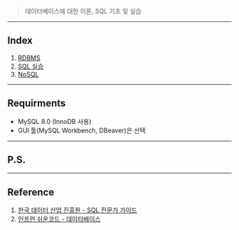 > 데이터베이스에 대한 이론, SQL 기초 및 실습

---

## Index

1. [RDBMS](https://github.com/seungki1011/Data-Engineering/blob/main/database/sql/(001)%20Relational%20Database.md)
2. [SQL 실습](https://github.com/seungki1011/Data-Engineering/blob/main/database/sql/(002)%20Using%20SQL.md)
3. [NoSQL ]()



---

## Requirments

* MySQL 8.0 (InnoDB 사용)
* GUI 툴(MySQL Workbench, DBeaver)은 선택

---

## P.S.





---

## Reference

1. [한국 데이터 산업 진흥원 - SQL 전문가 가이드](https://dataonair.or.kr/db-tech-reference/d-guide/sql/)
2. [인프런 쉬운코드 - 데이터베이스](https://www.inflearn.com/course/%EB%B0%B1%EC%97%94%EB%93%9C-%EB%8D%B0%EC%9D%B4%ED%84%B0%EB%B2%A0%EC%9D%B4%EC%8A%A4-%EA%B0%9C%EB%A1%A0/dashboard)

